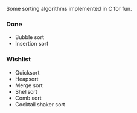 Some sorting algorithms implemented in C for fun.

### Done

- Bubble sort
- Insertion sort

### Wishlist

- Quicksort
- Heapsort
- Merge sort
- Shellsort
- Comb sort
- Cocktail shaker sort